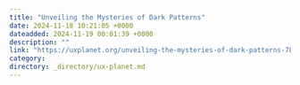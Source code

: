 ```yaml
---
title: "Unveiling the Mysteries of Dark Patterns"
date: 2024-11-18 10:21:05 +0000
dateadded: 2024-11-19 00:01:39 +0000
description: ""
link: "https://uxplanet.org/unveiling-the-mysteries-of-dark-patterns-78d1ac13a43d?source=rss----819cc2aaeee0---4"
category:
directory: _directory/ux-planet.md
---
```


